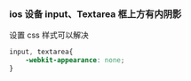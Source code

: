 ### ios 设备 input、Textarea 框上方有内阴影

设置 css 样式可以解决

```css
input, textarea{
    -webkit-appearance: none;
}
```

